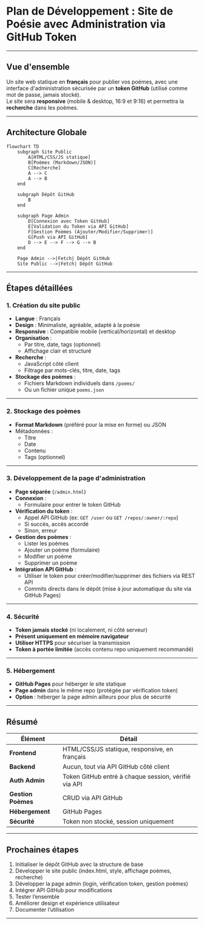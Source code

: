 # Plan de Développement : Site de Poésie avec Administration via GitHub Token

---

## Vue d'ensemble

Un site web statique en **français** pour publier vos poèmes, avec une interface d'administration sécurisée par un **token GitHub** (utilisé comme mot de passe, jamais stocké).  
Le site sera **responsive** (mobile & desktop, 16:9 et 9:16) et permettra la **recherche** dans les poèmes.

---

## Architecture Globale

```mermaid
flowchart TD
    subgraph Site Public
        A[HTML/CSS/JS statique]
        B[Poèmes (Markdown/JSON)]
        C[Recherche]
        A --> C
        A --> B
    end

    subgraph Dépôt GitHub
        B
    end

    subgraph Page Admin
        D[Connexion avec Token GitHub]
        E[Validation du Token via API GitHub]
        F[Gestion Poèmes (Ajouter/Modifier/Supprimer)]
        G[Push via API GitHub]
        D --> E --> F --> G --> B
    end

    Page Admin -->|Fetch| Dépôt GitHub
    Site Public -->|Fetch| Dépôt GitHub
```

---

## Étapes détaillées

### 1. Création du site public

- **Langue** : Français
- **Design** : Minimaliste, agréable, adapté à la poésie
- **Responsive** : Compatible mobile (vertical/horizontal) et desktop
- **Organisation** :
  - Par titre, date, tags (optionnel)
  - Affichage clair et structuré
- **Recherche** :
  - JavaScript côté client
  - Filtrage par mots-clés, titre, date, tags
- **Stockage des poèmes** :
  - Fichiers Markdown individuels dans `/poems/`
  - Ou un fichier unique `poems.json`

---

### 2. Stockage des poèmes

- **Format Markdown** (préféré pour la mise en forme) ou JSON
- Métadonnées :
  - Titre
  - Date
  - Contenu
  - Tags (optionnel)

---

### 3. Développement de la page d'administration

- **Page séparée** (`/admin.html`)
- **Connexion** :
  - Formulaire pour entrer le token GitHub
- **Vérification du token** :
  - Appel API GitHub (ex: `GET /user` ou `GET /repos/:owner/:repo`)
  - Si succès, accès accordé
  - Sinon, erreur
- **Gestion des poèmes** :
  - Lister les poèmes
  - Ajouter un poème (formulaire)
  - Modifier un poème
  - Supprimer un poème
- **Intégration API GitHub** :
  - Utiliser le token pour créer/modifier/supprimer des fichiers via REST API
  - Commits directs dans le dépôt (mise à jour automatique du site via GitHub Pages)

---

### 4. Sécurité

- **Token jamais stocké** (ni localement, ni côté serveur)
- **Présent uniquement en mémoire navigateur**
- **Utiliser HTTPS** pour sécuriser la transmission
- **Token à portée limitée** (accès contenu repo uniquement recommandé)

---

### 5. Hébergement

- **GitHub Pages** pour héberger le site statique
- **Page admin** dans le même repo (protégée par vérification token)
- **Option** : héberger la page admin ailleurs pour plus de sécurité

---

## Résumé

| Élément            | Détail                                                      |
|--------------------|--------------------------------------------------------------|
| **Frontend**       | HTML/CSS/JS statique, responsive, en français               |
| **Backend**        | Aucun, tout via API GitHub côté client                      |
| **Auth Admin**     | Token GitHub entré à chaque session, vérifié via API        |
| **Gestion Poèmes** | CRUD via API GitHub                                         |
| **Hébergement**    | GitHub Pages                                                |
| **Sécurité**       | Token non stocké, session uniquement                        |

---

## Prochaines étapes

1. Initialiser le dépôt GitHub avec la structure de base
2. Développer le site public (index.html, style, affichage poèmes, recherche)
3. Développer la page admin (login, vérification token, gestion poèmes)
4. Intégrer API GitHub pour modifications
5. Tester l’ensemble
6. Améliorer design et expérience utilisateur
7. Documenter l’utilisation

---